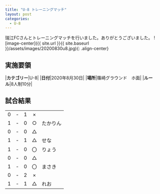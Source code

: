 ```yaml
---
title: "U-8 トレーニングマッチ"
layout: post
categories:
  - U-8
---
```


瑞江FCさんとトレーニングマッチを行いました。ありがとうございました。
![image-center]({{ site.url }}{{ site.baseurl }}/assets/images/20200830u8.jpg){: .align-center}

## 実施要領

|**カテゴリー**|U-8|
|**日付**|2020年8月30日|
|**場所**|篠崎グラウンド　ホ面|
|**ルール**|8人制10分|


## 試合結果

|    |   |    |         |    |
|:--:|:-:|:--:|:--:|:--------|
|    0| - |   1|×||
|    1| - |   0|○|たかりん|
|    0| - |   0|△||
|    1| - |   1|△|せな|
|    1| - |   0|〇|りょう|
|    0| - |   0|△||
|    1| - |   0|〇|まさき|
|    0| - |   2|×||
|    1| - |   1|△|れお|
